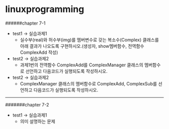 # linuxprogramming

######chapter 7-1
* test1 -> 실습과제1
  * 실수부(real)와 허수부(img)를 멤버변수로 갖는 복소수(Complex) 클래스를 아래 결과가 나오도록 구현하시오.(생성자, show멤버함수, 전역함수 ComplexAdd 작성)
* test2 -> 실습과제2
  * 과제1번의 전역함수 ComplexAdd를 ComplexManager 클래스의 멤버함수로 선언하고 다음코드가 실행되도록 작성하시오.
* test2 -> 실습과제2
  * ComplexManager 클래스의 멤버함수로 ComplexAdd, ComplexSub를 선언하고 다음코드가 실행되도록 작성하시오.

---

#######chapter 7-2
* test1 -> 실습과제1
  * 의미 설명하는 문제
